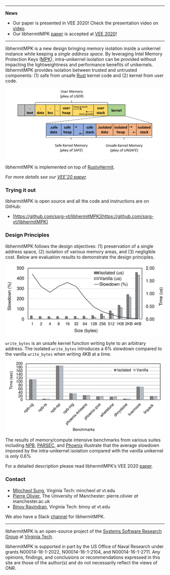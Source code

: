 * * *
**News**
- Our paper is presented in VEE 2020! Check the presentation video on [video](https://youtu.be/JFJxpZVSJCc).
- Our libhermitMPK [paper](https://www.ssrg.ece.vt.edu/papers/vee20-mpk.pdf) is accepted at [VEE 2020](https://conf.researchr.org/home/vee-2020)!

* * *

libhermitMPK is a new design bringing memory isolation inside a unikernel instance while keeping a *single address space*.
By leveraging Intel Memory Protection Keys ([MPK](https://lwn.net/Articles/643797)), intra-unikernel isolation can be provided without impacting the lightweightness and performance benefits of unikernels.
libhermitMPK provides isolation between trusted and untrusted components: (1) safe from unsafe [Rust](https://www.rust-lang.org) kernel code and (2) kernel from user code.

<p align="center">
  <img width="600" src="img/memory_rayout.png">
</p>

libhermitMPK is implemented on top of [RustyHermit](https://github.com/hermitcore/libhermit-rs).

*For more details see our [VEE'20 paper](https://www.ssrg.ece.vt.edu/papers/vee20-mpk.pdf).*

### Trying it out
libhermitMPK is open source and all the code and instructions are on GitHub:
- [https://github.com/ssrg-vt/libhermitMPK](https://github.com/ssrg-vt/libhermitMPK)

### Design Principles
libhermitMPK follows the design objectives: (1) preservation of a single address space, (2) isolation of various memory areas, and (3) negligible cost. Below are evaluation results to demonstrate the design principles.

<p align="center">
  <img width="600" src="img/write_bytes.png">
</p>

`write_bytes` is an unsafe kernel function writing byte to an arbitrary address. The isolated `write_bytes`
introduces a 6% slowdown compared to the vanilla `write_bytes` when writing 4KB at a time.

<p align="center">
  <img width="600" src="img/macro_benchmark.png">
</p>

The results of memory/compute intensive benchmarks from various suites including [NPB](http://aces.snu.ac.kr/software/snu-npb), [PARSEC](https://parsec.cs.princeton.edu), and [Phoenix](https://github.com/kozyraki/phoenix) illustrate
that the average slowdown imposed by the intra-unikernel isolation compared with the vanilla unikernel is only 0.6%

For a detailed description please read libhermitMPK’s VEE 2020 [paper](https://www.ssrg.ece.vt.edu/papers/vee20-mpk.pdf).


### Contact
- [Mincheol Sung](https://mincheolsung.com), Virginia Tech: mincheol *at* vt.edu
- [Pierre Olivier](https://sites.google.com/view/pierreolivier), The University of Manchester: pierre.olivier *at* manchester.ac.uk
- [Binoy Ravindran](https://ece.vt.edu/people/profile/ravindran), Virginia Tech: binoy *at* vt.edu

We also have a Slack [channel](https://hermitcore.slack.com/archives/CTUDKSBAP) for libhermitMPK.

* * *

libhermitMPK is an open-source project of the [Systems Software Research Group](https://www.ssrg.ece.vt.edu/) at [Virginia Tech](https://vt.edu/). 

libhermitMPK is supported in part by the US Office of Naval Research under grants N00014-18-1-2022, N00014-16-1-2104, and N00014-16-1-2711. Any opinions, findings, and conclusions or recommendations expressed in this site are those of the author(s) and do not necessarily reflect the views of ONR.

